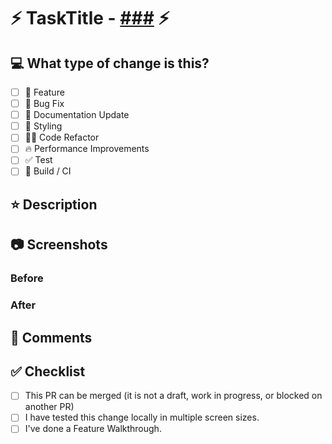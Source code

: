 # ⚡ TaskTitle - [###](https://app.clickup.com/t/###) ⚡

## 💻 What type of change is this?

- [ ] 💎 Feature
- [ ] 🐛 Bug Fix
- [ ] 📝 Documentation Update
- [ ] 🎨 Styling
- [ ] 🧑‍💻 Code Refactor
- [ ] 🔥 Performance Improvements
- [ ] ✅ Test
- [ ] 🤖 Build / CI

## ⭐ Description

<!--
Please include a summary of the change and which issue is fixed. Please also include relevant motivation and context.
Example:
I've added support for authentication to implement Key Result 2 of OKR1. It includes model, table, controller and test.
-->

<!--
ONLY ADD SECTION IF A NEW PACKAGE IS ADDED
### Requires
This pr requires the following packages to be installed:
- `package1`
- `package2`
The packages are used for `reason1` and `reason2`.

Because of this, you must run `pnpm i` before starting.
-->

## 📷 Screenshots

<!--
Please include before AND after screenshots of the change.
-->

### Before

### After

## 💬 Comments

<!--
Please describe any known issues, bugs, or unintended consequences with this change. Also, please include any additional comments you feel are relevant to the reviewer.
This pr is blocked by #1234.
Im awaiting backend changes to be merged before I can complete this, etc.
This
-->

## ✅ Checklist

- [ ] This PR can be merged (it is not a draft, work in progress, or blocked on another PR)
- [ ] I have tested this change locally in multiple screen sizes.
- [ ] I've done a Feature Walkthrough.

